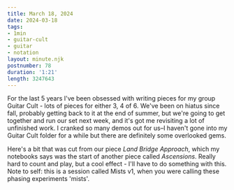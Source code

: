 ```yaml
---
title: March 18, 2024
date: 2024-03-18
tags:
- 1min
- guitar-cult
- guitar
- notation
layout: minute.njk
postnumber: 78
duration: '1:21'
length: 3247643
---
```

For the last 5 years I've been obsessed with writing pieces for my group Guitar Cult - lots of pieces for either 3, 4 of 6. We've been on hiatus since fall, probably getting back to it at the end of summer, but we're going to get together and run our set next week, and it's got me revisiting a lot of unfinished work. I cranked so many demos out for us–I haven't gone into my Guitar Cult folder for a while but there are definitely some overlooked gems. 

Here's a bit that was cut from our piece *Land Bridge Approach*, which my notebooks says was the start of another piece called *Ascensions*. Really hard to count and play, but a cool effect - I'll have to do something with this. Note to self: this is a session called Mists v1, when you were calling these phasing experiments 'mists'. 